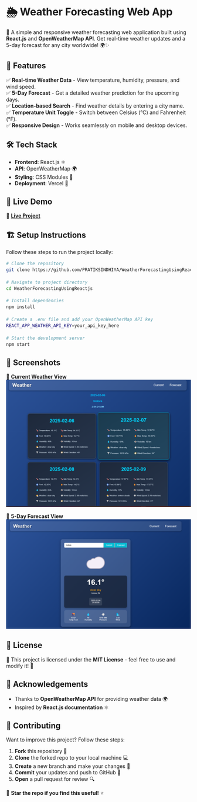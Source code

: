 # 🌦️ Weather Forecasting Web App

🚀 A simple and responsive weather forecasting web application built using **React.js** and **OpenWeatherMap API**. Get real-time weather updates and a 5-day forecast for any city worldwide! 🌍✨

## 📌 Features
✅ **Real-time Weather Data** - View temperature, humidity, pressure, and wind speed.  
✅ **5-Day Forecast** - Get a detailed weather prediction for the upcoming days.  
✅ **Location-based Search** - Find weather details by entering a city name.  
✅ **Temperature Unit Toggle** - Switch between Celsius (°C) and Fahrenheit (°F).  
✅ **Responsive Design** - Works seamlessly on mobile and desktop devices.  

## 🛠️ Tech Stack
- **Frontend**: React.js ⚛️  
- **API**: OpenWeatherMap 🌍  
- **Styling**: CSS Modules 🎨  
- **Deployment**: Vercel 🚀  

## 🚀 Live Demo
🔗 **[Live Project](https://weatherforecastingfreeweb.vercel.app/)**

## 🏗️ Setup Instructions
Follow these steps to run the project locally:
```bash
# Clone the repository
git clone https://github.com/PRATIKSINDHIYA/WeatherForecastingUsingReactjs.git

# Navigate to project directory
cd WeatherForecastingUsingReactjs

# Install dependencies
npm install

# Create a .env file and add your OpenWeatherMap API key
REACT_APP_WEATHER_API_KEY=your_api_key_here

# Start the development server
npm start
```

## 📸 Screenshots
🔹 **Current Weather View**  
![Current Weather](public/image.png)

🔹 **5-Day Forecast View**  
![5-Day Forecast](public/image1.png)

## 📝 License
📜 This project is licensed under the **MIT License** - feel free to use and modify it! 🎉

## 🙌 Acknowledgements
- Thanks to **OpenWeatherMap API** for providing weather data 🌍
- Inspired by **React.js documentation** ⚛️

## 🤝 Contributing
Want to improve this project? Follow these steps:
1. **Fork** this repository 🍴
2. **Clone** the forked repo to your local machine 💻
3. **Create** a new branch and make your changes 🌱
4. **Commit** your updates and push to GitHub 🚀
5. **Open** a pull request for review 🔍

💙 **Star the repo if you find this useful!** ⭐
